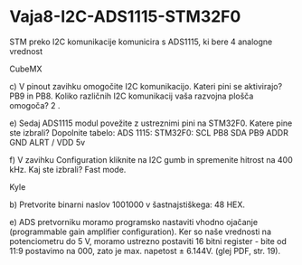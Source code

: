 # Vaja8-I2C-ADS1115-STM32F0
STM preko I2C komunikacije komunicira s ADS1115, ki bere 4 analogne vrednost

CubeMX

c) V pinout zavihku omogočite I2C komunikacijo. Kateri pini se aktivirajo? PB9 in PB8. Koliko različnih
I2C komunikacij vaša razvojna plošča omogoča? 2 .

e) Sedaj ADS1115 modul povežite z ustreznimi pini na STM32F0. Katere pine ste izbrali? Dopolnite tabelo:
ADS 1115:      STM32F0: 
SCL             PB8
SDA             PB9
ADDR            GND
ALRT            /
VDD             5v

f) V zavihku Configuration kliknite na I2C gumb in spremenite hitrost na 400 kHz. Kaj ste izbrali? Fast mode.


Kyle

b) Pretvorite binarni naslov 1001000 v šastnajstiškega: 48 HEX.

e) ADS pretvorniku moramo programsko nastaviti vhodno ojačanje (programmable gain amplifier
configuration). Ker so naše vrednosti na potenciometru do 5 V, moramo ustrezno postaviti 16 bitni
register - bite od 11:9 postavimo na 000, zato je max. napetost ± 6.144V. (glej PDF, str. 19).
